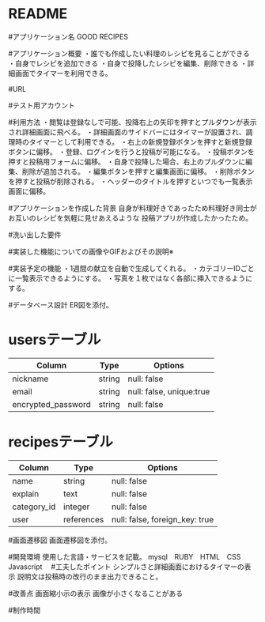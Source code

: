 # README

#アプリケーション名
GOOD RECIPES

#アプリケーション概要
・誰でも作成したい料理のレシピを見ることができる
・自身でレシピを追加できる
・自身で投降したレシピを編集、削除できる
・詳細画面でタイマーを利用できる。


#URL

#テスト用アカウント

#利用方法
・閲覧は登録なしで可能、投降右上の矢印を押すとプルダウンが表示され詳細画面に飛べる。
・詳細画面のサイドバーにはタイマーが設置され、調理時のタイマーとして利用できる。
・右上の新規登録ボタンを押すと新規登録ボタンに偏移。
・登録、ログインを行うと投稿が可能になる。
・投稿ボタンを押すと投稿用フォームに偏移。
・自身で投降した場合、右上のプルダウンに編集、削除が追加される。
・編集ボタンを押すと編集画面に偏移。
・削除ボタンを押すと投稿が削除される。
・ヘッダーのタイトルを押すといつでも一覧表示画面に偏移。

#アプリケーションを作成した背景
自身が料理好きであったため料理好き同士がお互いのレシピを気軽に見せあえるような
投稿アプリが作成したかったため。


#洗い出した要件

#実装した機能についての画像やGIFおよびその説明※

#実装予定の機能
・1週間の献立を自動で生成してくれる。
・カテゴリーIDごとに一覧表示できるようにする。
・写真を１枚ではなく各部に挿入できるようにする。

#データベース設計	ER図を添付。
# usersテーブル
| Column             | Type   | Options                 |
| ------------------ | ------ | -----------             |
| nickname           | string | null: false             |
| email              | string | null: false, unique:true|
| encrypted_password | string | null: false             |

# recipesテーブル
| Column             | Type       | Options                       |
| ------             | ------     | -----------                   |
| name               | string     | null: false                   |
| explain            |  text      | null: false                   |
| category_id        | integer    | null: false                   |
| user               | references | null: false, foreign_key: true|
#画面遷移図	画面遷移図を添付。

#開発環境	使用した言語・サービスを記載。
mysql　RUBY　HTML　CSS　Javascript　
#工夫したポイント
シンプルさと詳細画面におけるタイマーの表示
説明文は投稿時の改行のまま出力できること。

#改善点
画面縮小示の表示
画像が小さくなることがある

#制作時間